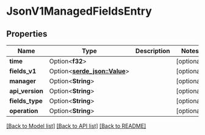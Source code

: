 # JsonV1ManagedFieldsEntry

## Properties

Name | Type | Description | Notes
------------ | ------------- | ------------- | -------------
**time** | Option<**f32**> |  | [optional]
**fields_v1** | Option<[**serde_json::Value**](.md)> |  | [optional]
**manager** | Option<**String**> |  | [optional]
**api_version** | Option<**String**> |  | [optional]
**fields_type** | Option<**String**> |  | [optional]
**operation** | Option<**String**> |  | [optional]

[[Back to Model list]](../README.md#documentation-for-models) [[Back to API list]](../README.md#documentation-for-api-endpoints) [[Back to README]](../README.md)


